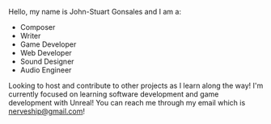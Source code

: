 Hello, my name is John-Stuart Gonsales and I am a:
  - Composer
  - Writer
  - Game Developer
  - Web Developer
  - Sound Designer
  - Audio Engineer

Looking to host and contribute to other projects as I learn along the way! 
I'm currently focused on learning software development and game development with Unreal!
You can reach me through my email which is nerveship@gmail.com!
